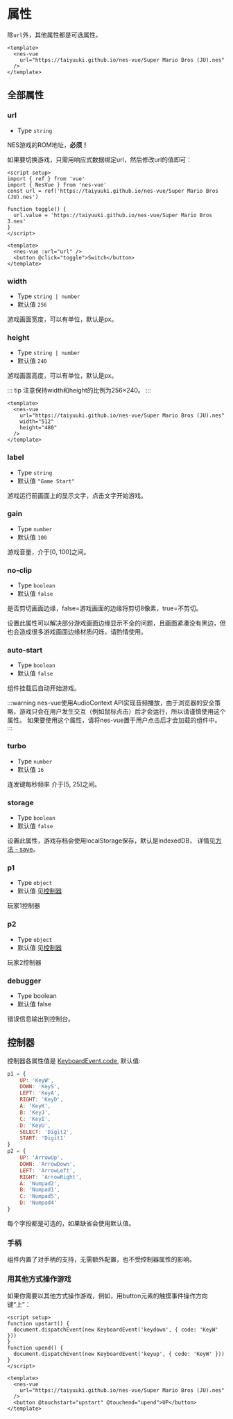 # 属性

除`url`外，其他属性都是可选属性。

```vue
<template>
  <nes-vue
    url="https://taiyuuki.github.io/nes-vue/Super Mario Bros (JU).nes"
  />
</template>
```

## 全部属性

### url

* Type `string`

NES游戏的ROM地址，**必须！**

如果要切换游戏，只需用响应式数据绑定url，然后修改url的值即可：

```vue
<script setup>
import { ref } from 'vue'
import { NesVue } from 'nes-vue'
const url = ref('https://taiyuuki.github.io/nes-vue/Super Mario Bros (JU).nes')

function toggle() {
  url.value = 'https://taiyuuki.github.io/nes-vue/Super Mario Bros 3.nes'
}
</script>

<template>
  <nes-vue :url="url" />
  <button @click="toggle">Switch</button>
</template>
```

### width

* Type `string | number`
* 默认值 `256`

游戏画面宽度，可以有单位，默认是px。

### height

* Type `string | number`
* 默认值 `240`

游戏画面高度，可以有单位，默认是px。

::: tip
注意保持width和height的比例为256×240。
:::

```vue
<template>
  <nes-vue
    url="https://taiyuuki.github.io/nes-vue/Super Mario Bros (JU).nes"
    width="512"
    height="480"
  />
</template>
```

### label

* Type `string`
* 默认值  `"Game Start"`

游戏运行前画面上的显示文字，点击文字开始游戏。

### gain

* Type `number`
* 默认值  `100`

游戏音量，介于[0, 100]之间。

### no-clip

* Type `boolean`
* 默认值  `false`

是否剪切画面边缘，false=游戏画面的边缘将剪切8像素，true=不剪切。

设置此属性可以解决部分游戏画面边缘显示不全的问题，且画面紧凑没有黑边，但也会造成很多游戏画面边缘材质闪烁，请酌情使用。

### auto-start

* Type `boolean`
* 默认值  `false`

组件挂载后自动开始游戏。

:::warning
nes-vue使用AudioContext API实现音频播放，由于浏览器的安全策略，游戏只会在用户发生交互（例如鼠标点击）后才会运行，所以请谨慎使用这个属性。
如果要使用这个属性，请将nes-vue置于用户点击后才会加载的组件中。
:::

### turbo

* Type `number`
* 默认值 `16`

连发键每秒频率 介于[5, 25]之间。

### storage

* Type `boolean`
* 默认值 `false`

设置此属性，游戏存档会使用localStorage保存，默认是indexedDB， 详情见[方法 - save](/zh/guide/methods#save)。

### p1

* Type `object`
* 默认值  见[控制器](#控制器)

玩家1控制器

### p2

* Type `object`
* 默认值  见[控制器](#控制器)

玩家2控制器

### debugger

* Type boolean
* 默认值  false

错误信息输出到控制台。

## 控制器

控制器各属性值是 [KeyboardEvent.code](https://developer.mozilla.org/en-US/docs/Web/API/KeyboardEvent/code), 默认值: 

```js
p1 = {
    UP: 'KeyW',
    DOWN: 'KeyS',
    LEFT: 'KeyA',
    RIGHT: 'KeyD',
    A: 'KeyK',
    B: 'KeyJ',
    C: 'KeyI',
    D: 'KeyU',
    SELECT: 'Digit2',
    START: 'Digit1'
}
p2 = {
    UP: 'ArrowUp',
    DOWN: 'ArrowDown',
    LEFT: 'ArrowLeft',
    RIGHT: 'ArrowRight',
    A: 'Numpad2',
    B: 'Numpad1',
    C: 'Numpad5',
    D: 'Numpad4'
}
```

每个字段都是可选的，如果缺省会使用默认值。

### 手柄

组件内置了对手柄的支持，无需额外配置，也不受控制器属性的影响。

### 用其他方式操作游戏

如果你需要以其他方式操作游戏，例如，用button元素的触摸事件操作方向键“上”：

```vue
<script setup>
function upstart() {
  document.dispatchEvent(new KeyboardEvent('keydown', { code: 'KeyW' }))
}
function upend() {
  document.dispatchEvent(new KeyboardEvent('keyup', { code: 'KeyW' }))
}
</script>

<template>
  <nes-vue
    url="https://taiyuuki.github.io/nes-vue/Super Mario Bros (JU).nes"
  />
  <button @touchstart="upstart" @touchend="upend">UP</button>
</template>
```
